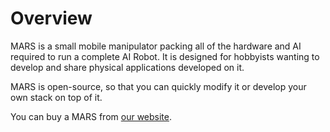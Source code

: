 # Overview

MARS is a small mobile manipulator packing all of the hardware and AI required to run a complete AI Robot. It is designed for hobbyists wanting to develop and share physical applications developed on it.



MARS is open-source, so that you can quickly modify it or develop your own stack on top of it.



You can buy a MARS from [our website](https://innate.bot/).




